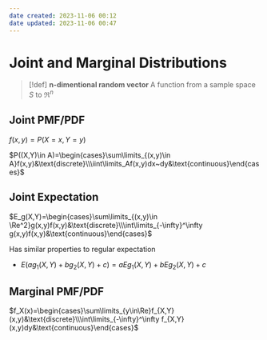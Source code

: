 ```yaml
---
date created: 2023-11-06 00:12
date updated: 2023-11-06 00:47
---
```


# Joint and Marginal Distributions

> [!def]
> **n-dimentional random vector**
> A function from a sample space $S$ to $\Re^n$


## Joint PMF/PDF
$f(x,y)=P(X=x,Y=y)$

$P((X,Y)\in A)=\begin{cases}\sum\limits_{(x,y)\in A}f(x,y)&\text{discrete}\\\iint\limits_Af(x,y)dx~dy&\text{continuous}\end{cases}$

## Joint Expectation

$E_g(X,Y)=\begin{cases}\sum\limits_{(x,y)\in \Re^2}g(x,y)f(x,y)&\text{discrete}\\\int\limits_{-\infty}^\infty g(x,y)f(x,y)&\text{continuous}\end{cases}$

Has similar properties to regular expectation

- $E(ag_1(X,Y)+bg_2(X,Y)+c)=aEg_1(X,Y)+bEg_2(X,Y)+c$

## Marginal PMF/PDF

$f_X(x)=\begin{cases}\sum\limits_{y\in\Re}f_{X,Y}(x,y)&\text{discrete}\\\int\limits_{-\infty}^\infty f_{X,Y}(x,y)dy&\text{continuous}\end{cases}$
